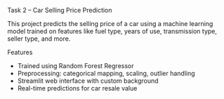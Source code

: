 Task 2 – Car Selling Price Prediction

This project predicts the selling price of a car using a machine learning model trained on features like fuel type, years of use, transmission type, seller type, and more.

Features
- Trained using Random Forest Regressor
- Preprocessing: categorical mapping, scaling, outlier handling
- Streamlit web interface with custom background
- Real-time predictions for car resale value